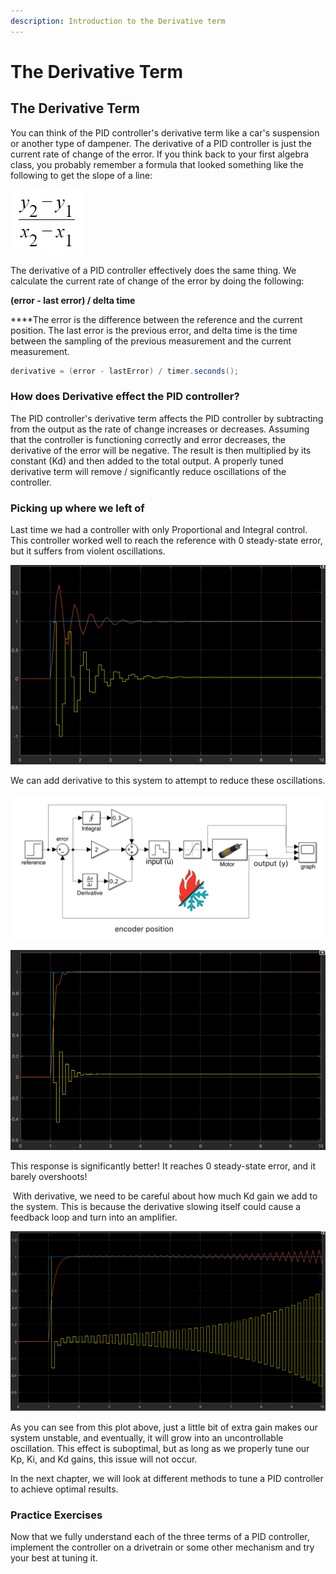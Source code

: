 ```yaml
---
description: Introduction to the Derivative term
---
```


# The Derivative Term

## The Derivative Term

You can think of the PID controller's derivative term like a car's suspension or another type of dampener. The derivative of a PID controller is just the current rate of change of the error. If you think back to your first algebra class, you probably remember a formula that looked something like the following to get the slope of a line: 

![](../.gitbook/assets/slope-formula.png)

 The derivative of a PID controller effectively does the same thing. We calculate the current rate of change of the error by doing the following:

  
**\(error - last error\) / delta time**

  
****The error is the difference between the reference and the current position. The last error is the previous error, and delta time is the time between the sampling of the previous measurement and the current measurement.

```java
derivative = (error - lastError) / timer.seconds();
```

### How does Derivative effect the PID controller?

The PID controller's derivative term affects the PID controller by subtracting from the output as the rate of change increases or decreases. Assuming that the controller is functioning correctly and error decreases, the derivative of the error will be negative. The result is then multiplied by its constant \(Kd\) and then added to the total output. A properly tuned derivative term will remove / significantly reduce oscillations of the controller.

### Picking up where we left of

Last time we had a controller with only Proportional and Integral control. This controller worked well to reach the reference with 0 steady-state error, but it suffers from violent oscillations.

![System response with Kp = 2, Kd = 0, Ki = 0.3](../.gitbook/assets/kp-2-ki-0.3-result.png)

We can add derivative to this system to attempt to reduce these oscillations.  

![Full PID controller with Kp = 2, Ki = 0.3, Kd = 0.2](../.gitbook/assets/kp-2-ki-0.3-kd-0.2.png)

![System response with Kp = 2, Ki = 0.3, Kd = 0.2](../.gitbook/assets/kp-ki-0.3-kd-0.2-step-response%20%281%29.png)

This response is significantly better! It reaches 0 steady-state error, and it barely overshoots!

‌ With derivative, we need to be careful about how much Kd gain we add to the system. This is because the derivative slowing itself could cause a feedback loop and turn into an amplifier.

![System response with Kp = 2, Ki = 0.3, Kd = 0.25](../.gitbook/assets/screen-shot-2021-04-10-at-3.31.15-pm.png)

As you can see from this plot above, just a little bit of extra gain makes our system unstable, and eventually, it will grow into an uncontrollable oscillation. This effect is suboptimal, but as long as we properly tune our Kp, Ki, and Kd gains, this issue will not occur.

In the next chapter, we will look at different methods to tune a PID controller to achieve optimal results.

### Practice Exercises

Now that we fully understand each of the three terms of a PID controller, implement the controller on a drivetrain or some other mechanism and try your best at tuning it.  

